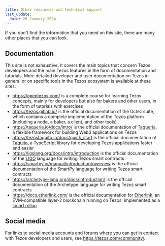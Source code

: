 ```yaml
---
title: Other resources and technical support
last_update:
  date: 26 January 2024
---
```


If you don't find the information that you need on this site, there are many other places that you can look.

## Documentation

This site is not exhaustive. It covers the main topics that concern Tezos developers and the main Tezos features in the form of documentation and tutorials.
More detailed developer and user documentation on Tezos in general or on specific tools in the Tezos ecosystem is available at these sites:

- https://opentezos.com/ is a complete course for learning Tezos concepts, mainly for developers but also for bakers and other users, in the form of tutorials with exercises
- https://tezos.gitlab.io/ is the official documentation of the Octez suite, which contains a complete implementation of the Tezos platform (including a node, a baker, a client, and other tools)
- https://taqueria.io/docs/intro/ is the official documentation of [Taqueria](https://taqueria.io/), a flexible framework for building Web3 applications on Tezos
- https://tezostaquito.io/docs/quick_start is the official documentation of [Taquito](https://tezostaquito.io/), a TypeScript library for developing Tezos applications faster and easier
- https://ligolang.org/docs/intro/introduction is the official documentation of the [LIGO](https://ligolang.org/) language for writing Tezos smart contracts
- https://smartpy.io/manual/introduction/overview is the official documentation of the [SmartPy](https://smartpy.io/) language for writing Tezos smart contracts
- https://archetype-lang.org/docs/introduction/ is the official documentation of the Archetype language for writing Tezos smart contracts
- https://docs.etherlink.com/ is the official documentation for [Etherlink](https://www.etherlink.com), an EVM-compatible layer-2 blockchain running on Tezos, implemented as a [smart rollup](/architecture/smart-rollups)

## Social media

For links to social media accounts and forums where you can get in contact with Tezos developers and users, see https://tezos.com/community/.
